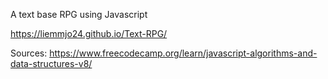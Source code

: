 A text base RPG using Javascript

https://liemmjo24.github.io/Text-RPG/


Sources:
https://www.freecodecamp.org/learn/javascript-algorithms-and-data-structures-v8/
